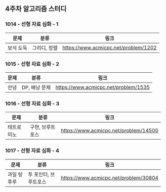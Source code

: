 ## 4주차 알고리즘 스터디  


### 1014 - 선형 자료 심화 - 1

|문제|분류|링크|
|---|---|---|
|보석 도둑|그리디, 정렬|https://www.acmicpc.net/problem/1202|

### 1015 - 선형 자료 심화 - 2

|문제|분류|링크|
|---|---|---|
|안녕|DP, 배낭 문제|https://www.acmicpc.net/problem/1535|

### 1016 - 선형 자료 심화 - 3

|문제|분류|링크|
|---|---|---|
|테트로미노|구현, 브루트포스|https://www.acmicpc.net/problem/14500|

### 1017 - 선형 자료 심화 - 4

|문제|분류|링크|
|---|---|---|
|과일 탕후루|투 포인터, 브루트포스|https://www.acmicpc.net/problem/30804|
